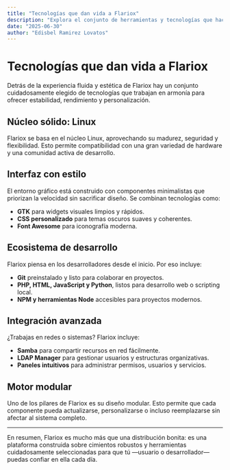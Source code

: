 ```yaml
---
title: "Tecnologías que dan vida a Flariox"
description: "Explora el conjunto de herramientas y tecnologías que hacen posible el universo Flariox."
date: "2025-06-30"
author: "Edisbel Ramirez Lovatos"
---
```


# Tecnologías que dan vida a Flariox

Detrás de la experiencia fluida y estética de Flariox hay un conjunto cuidadosamente elegido de tecnologías que trabajan en armonía para ofrecer estabilidad, rendimiento y personalización.

## Núcleo sólido: Linux

Flariox se basa en el núcleo Linux, aprovechando su madurez, seguridad y flexibilidad. Esto permite compatibilidad con una gran variedad de hardware y una comunidad activa de desarrollo.

## Interfaz con estilo

El entorno gráfico está construido con componentes minimalistas que priorizan la velocidad sin sacrificar diseño. Se combinan tecnologías como:

- **GTK** para widgets visuales limpios y rápidos.
- **CSS personalizado** para temas oscuros suaves y coherentes.
- **Font Awesome** para iconografía moderna.

## Ecosistema de desarrollo

Flariox piensa en los desarrolladores desde el inicio. Por eso incluye:

- **Git** preinstalado y listo para colaborar en proyectos.
- **PHP, HTML, JavaScript y Python**, listos para desarrollo web o scripting local.
- **NPM y herramientas Node** accesibles para proyectos modernos.

## Integración avanzada

¿Trabajas en redes o sistemas? Flariox incluye:

- **Samba** para compartir recursos en red fácilmente.
- **LDAP Manager** para gestionar usuarios y estructuras organizativas.
- **Paneles intuitivos** para administrar permisos, usuarios y servicios.

## Motor modular

Uno de los pilares de Flariox es su diseño modular. Esto permite que cada componente pueda actualizarse, personalizarse o incluso reemplazarse sin afectar al sistema completo.

---

En resumen, Flariox es mucho más que una distribución bonita: es una plataforma construida sobre cimientos robustos y herramientas cuidadosamente seleccionadas para que tú —usuario o desarrollador— puedas confiar en ella cada día.

